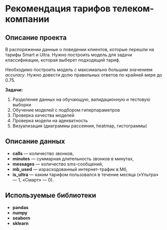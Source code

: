 # Рекомендация тарифов телеком-компании
## Описание проекта

В распоряжении данные о поведении клиентов, которые перешли на тарифы Smart и Ultra. Нужно построить модель для задачи классификации, которая выберет подходящий тариф.

Необходимо построить модель с максимально большим значением *accuracy*. Нужно довести долю правильных ответов по крайней мере до 0.75.

**Задачи:**
1.	Разделение данных на обучающую, валидационную и тестовую выборки
2.	Обучение моделей с подбором гиперпараметров 
3.	Проверка качества моделей
4.	Проверка модели на адекватность
5.	Визуализация (диаграммы рассеяния, heatmap, гистограммы)

## Описание данных

+ **сalls** — количество звонков,
+ **minutes** — суммарная длительность звонков в минутах,
+ **messages** — количество sms-сообщений,
+ **mb_used** — израсходованный интернет-трафик в Мб,
+ **is_ultra** — каким тарифом пользовался в течение месяца («Ультра» — 1, «Смарт» — 0).

## Используемые библиотеки
+ **pandas**
+ **numpy**
+ **seaborn**
+ **sklearn**

